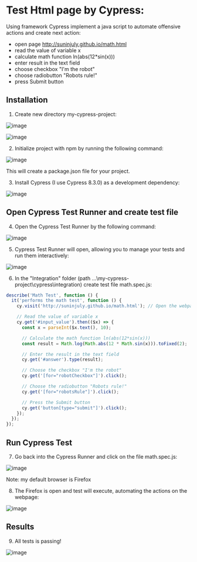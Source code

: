 # Test Html page by Cypress:
Using framework Cypress implement a java script to automate offensive actions and create next action:
- open page http://suninjuly.github.io/math.html
- read the value of variable x
- calculate math function ln(abs(12*sin(x)))
- enter result in the text field
- choose checkbox "I'm the robot"
- choose radiobutton "Robots rule!"
- press Submit button
## Installation
1. Create new directory my-cypress-project:

![image](https://github.com/YuriyK2022/my-cypress-project/assets/118524489/4b6d26f5-c402-490a-b7dd-e9271a9c24ce)

![image](https://github.com/YuriyK2022/my-cypress-project/assets/118524489/11c0642e-6220-4a5c-8f7c-b9a641b6c921)


2. Initialize project with npm by running the following command:

![image](https://github.com/YuriyK2022/my-cypress-project/assets/118524489/de1e3143-6586-484f-9a0b-0f6fc8c8b5f7)

This will create a package.json file for your project.


3. Install Cypress (I use Cypress 8.3.0) as a development dependency:

![image](https://github.com/YuriyK2022/my-cypress-project/assets/118524489/b709ea95-fa27-4940-8c52-51634f85169d)

## Open Cypress Test Runner and create test file
4. Open the Cypress Test Runner by the following command:

![image](https://github.com/YuriyK2022/my-cypress-project/assets/118524489/32e6acf3-9a15-4cfa-92d0-5e69b4d473a7)

5. Cypress Test Runner will open, allowing you to manage your tests and run them interactively:

![image](https://github.com/YuriyK2022/my-cypress-project/assets/118524489/260a4905-6bfa-436a-b30c-5070b2d304e8)

6. In the "Integration" folder (path ...\my-cypress-project\cypress\integration) create test file math.spec.js:

```js
describe('Math Test', function () {
  it('performs the math test', function () {
    cy.visit('http://suninjuly.github.io/math.html'); // Open the webpage

    // Read the value of variable x
    cy.get('#input_value').then(($x) => {
      const x = parseInt($x.text(), 10);

      // Calculate the math function ln(abs(12*sin(x)))
      const result = Math.log(Math.abs(12 * Math.sin(x))).toFixed(2);

      // Enter the result in the text field
      cy.get('#answer').type(result);

      // Choose the checkbox "I'm the robot"
      cy.get('[for="robotCheckbox"]').click();

      // Choose the radiobutton "Robots rule!"
      cy.get('[for="robotsRule"]').click();

      // Press the Submit button
      cy.get('button[type="submit"]').click();
    });
  });
});
```

## Run Cypress Test
7. Go back into the Cypress Runner and click on the file math.spec.js:

![image](https://github.com/YuriyK2022/my-cypress-project/assets/118524489/8e0f2cc4-6ea3-43f0-8426-7e163c2ff703)

Note: my default browser is Firefox

8. The Firefox is open and test will execute, automating the actions on the webpage:

![image](https://github.com/YuriyK2022/my-cypress-project/assets/118524489/6229243f-3704-4bdb-9508-e1cd77c6e5fd)

## Results
9. All tests is passing!

![image](https://github.com/YuriyK2022/my-cypress-project/assets/118524489/63bb2d6f-eb7e-4006-886c-277c3c9ccc37)
